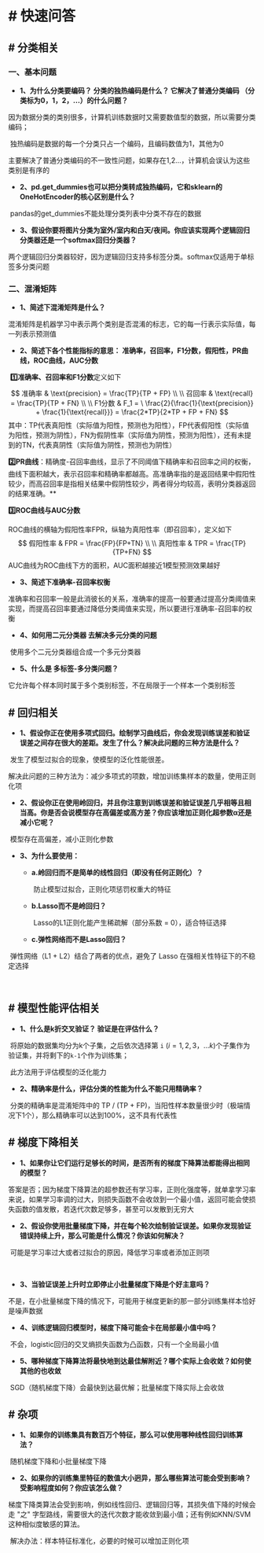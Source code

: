 # # 快速问答

## # 分类相关

### 一、基本问题

- **1、为什么分类要编码？ 分类的独热编码是什么？ 它解决了普通分类编码 （分类标为0，1，2，...）的什么问题？**

​	 因为数据分类的类别很多，计算机训练数据时又需要数值型的数据，所以需要分类编码；

​	独热编码是数据的每一个分类只占一个编码，且编码数值为1，其他为0

​	主要解决了普通分类编码的不一致性问题，如果存在1,2...，计算机会误认为这些类别是有序的



- **2、pd.get_dummies也可以把分类转成独热编码，它和sklearn的OneHotEncoder的核心区别是什么？**

​		pandas的get_dummies不能处理分类列表中分类不存在的数据



- **3、假设你要将图片分类为室外/室内和白天/夜间。你应该实现两个逻辑回归分类器还是一个softmax回归分类器？**

​		两个逻辑回归分类器较好，因为逻辑回归支持多标签分类。softmax仅适用于单标签多分类问题



### 二、混淆矩阵

- **1、简述下混淆矩阵是什么？**

​		混淆矩阵是机器学习中表示两个类别是否混淆的标志，它的每一行表示实际值，每一列表示预测值



- **2、简述下各个性能指标的意思： 准确率，召回率，F1分数，假阳性，PR曲线，ROC曲线，AUC分数**

​	**:one:准确率、召回率和F1分数**定义如下
$$
准确率 & \text{precision} = \frac{TP}{TP + FP} \\ \\
召回率 & \text{recall} = \frac{TP}{TP + FN} \\ \\
F1分数 & F_1 = \ \frac{2}{\frac{1}{\text{precision}} + \frac{1}{\text{recall}}} = \frac{2*TP}{2*TP + FP + FN}
$$
其中：TP代表真阳性（实际值为阳性，预测也为阳性），FP代表假阳性（实际值为阳性，预测为阴性），FN为假阴性率（实际值为阴性，预测为阳性），还有未提到的TN，代表真阴性（实际值为阴性，预测也为阴性）



**:two:PR曲线**：精确度-召回率曲线，显示了不同阈值下精确率和召回率之间的权衡，曲线下面积越大，表示召回率和精确率都越高。高准确率指的是返回结果中假阳性较少，而高召回率是指相关结果中假阴性较少，两者得分均较高，表明分类器返回的结果准确。**



**:three:ROC曲线与AUC分数**

ROC曲线的横轴为假阳性率FPR，纵轴为真阳性率（即召回率），定义如下
$$
假阳性率 & FPR = \frac{FP}{FP+TN} \\ \\
真阳性率 & TPR = \frac{TP}{TP+FN}
$$
AUC曲线为ROC曲线下方的面积，AUC面积越接近1模型预测效果越好





- **3、简述下准确率-召回率权衡**

​		准确率和召回率一般是此消彼长的关系，准确率的提高一般要通过提高分类阈值来实现，而提高召回率要通过降低分类阈值来实现，所以要进行准确率-召回率的权衡



- **4、如何用二元分类器 去解决多元分类的问题**

​	使用多个二元分类器组合成一个多元分类器



- **5、什么是 多标签-多分类问题？**

​	它允许每个样本同时属于多个类别标签，不在局限于一个样本一个类别标签







## # 回归相关

- **1、假设你正在使用多项式回归。绘制学习曲线后，你会发现训练误差和验证误差之间存在很大的差距。发生了什么？解决此问题的三种方法是什么？**

​		发生了模型过拟合的现象，使模型的泛化性能很差。

​		解决此问题的三种方法为：减少多项式的项数，增加训练集样本的数量，使用正则化项



- **2、假设你正在使用岭回归，并且你注意到训练误差和验证误差几乎相等且相当高。你是否会说模型存在高偏差或高方差？你应该增加正则化超参数α还是减小它呢？**

​		模型存在高偏差，减小正则化参数



- **3、为什么要使用：**

  - **a.岭回归而不是简单的线性回归（即没有任何正则化）？**

    ​    防止模型过拟合，正则化项惩罚权重大的特征

  - **b.Lasso而不是岭回归？**

    ​	Lasso的L1正则化能产生稀疏解（部分系数 = 0），适合特征选择

  - **c.弹性网络而不是Lasso回归？**

​					弹性网络（L1 + L2）结合了两者的优点，避免了 Lasso 在强相关性特征下的不稳定选择

​		



## # 模型性能评估相关

- **1、什么是k折交叉验证？  验证是在评估什么？**

​		将原始的数据集均分为k个子集，之后依次选择第 `i` $(i = 1,2,3， ...k)$个子集作为验证集，并将剩下的`k-1`个作为训练集；

​		此方法用于评估模型的泛化能力



- **2、精确率是什么，评估分类的性能为什么不能只用精确率？**

​		分类的精确率是混淆矩阵中的 TP / (TP + FP)，当阳性样本数量很少时（极端情况下1个），那么精确率可以达到100%，这不具有代表性





## # 梯度下降相关

- **1、如果你让它们运行足够长的时间，是否所有的梯度下降算法都能得出相同的模型？**

​		答案是否；因为梯度下降算法的超参数还有学习率，正则化强度等，就单拿学习率来说，如果学习率调的过大，则损失函数不会收敛到一个最小值，返回可能会使损失函数的值发散，若迭代次数足够多，甚至可以发散到无穷大



- **2、假设你使用批量梯度下降，并在每个轮次绘制验证误差。如果你发现验证错误持续上升，那么可能是什么情况？你该如何解决？**

​		可能是学习率过大或者过拟合的原因，降低学习率或者添加正则项

​	

- **3、当验证误差上升时立即停止小批量梯度下降是个好主意吗？**

​		不是，在小批量梯度下降的情况下，可能用于梯度更新的那一部分训练集样本恰好是噪声数据



- **4、训练逻辑回归模型时，梯度下降可能会卡在局部最小值中吗？**

​		不会，logistic回归的交叉熵损失函数为凸函数，只有一个全局最小值



- **5、哪种梯度下降算法将最快地到达最佳解附近？哪个实际上会收敛？如何使其他的也收敛**

​		SGD（随机梯度下降）会最快到达最优解；批量梯度下降实际上会收敛





## # 杂项

- **1、如果你的训练集具有数百万个特征，那么可以使用哪种线性回归训练算法？**

​		随机梯度下降和小批量梯度下降



- **2、如果你的训练集里特征的数值大小迥异，那么哪些算法可能会受到影响？受影响程度如何？你应该怎么做？**

​		梯度下降类算法会受到影响，例如线性回归、逻辑回归等，其损失值下降的时候会走 "之" 字型路线，需要很大的迭代次数才能收敛到最小值；还有例如KNN/SVM这种相似度敏感的算法。

​		 解决办法：样本特征标准化，必要的时候可以增加正则化项











